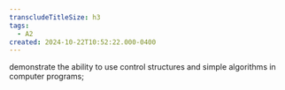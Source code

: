```yaml
---
transcludeTitleSize: h3
tags:
  - A2
created: 2024-10-22T10:52:22.000-0400
---
```

demonstrate the ability to use control structures and simple algorithms in computer programs;